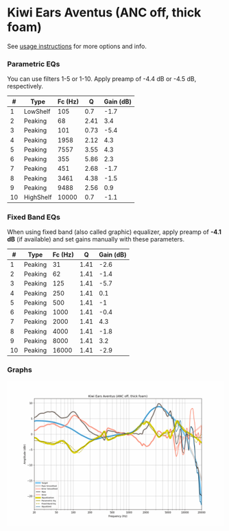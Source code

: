 # Kiwi Ears Aventus (ANC off, thick foam)
See [usage instructions](https://github.com/jaakkopasanen/AutoEq#usage) for more options and info.

### Parametric EQs
You can use filters 1-5 or 1-10. Apply preamp of -4.4 dB or -4.5 dB, respectively.

|   # | Type      |   Fc (Hz) |    Q |   Gain (dB) |
|-----|-----------|-----------|------|-------------|
|   1 | LowShelf  |       105 | 0.7  |        -1.7 |
|   2 | Peaking   |        68 | 2.41 |         3.4 |
|   3 | Peaking   |       101 | 0.73 |        -5.4 |
|   4 | Peaking   |      1958 | 2.12 |         4.3 |
|   5 | Peaking   |      7557 | 3.55 |         4.3 |
|   6 | Peaking   |       355 | 5.86 |         2.3 |
|   7 | Peaking   |       451 | 2.68 |        -1.7 |
|   8 | Peaking   |      3461 | 4.38 |        -1.5 |
|   9 | Peaking   |      9488 | 2.56 |         0.9 |
|  10 | HighShelf |     10000 | 0.7  |        -1.1 |

### Fixed Band EQs
When using fixed band (also called graphic) equalizer, apply preamp of **-4.1 dB** (if available) and set gains manually with these parameters.

|   # | Type    |   Fc (Hz) |    Q |   Gain (dB) |
|-----|---------|-----------|------|-------------|
|   1 | Peaking |        31 | 1.41 |        -2.6 |
|   2 | Peaking |        62 | 1.41 |        -1.4 |
|   3 | Peaking |       125 | 1.41 |        -5.7 |
|   4 | Peaking |       250 | 1.41 |         0.1 |
|   5 | Peaking |       500 | 1.41 |        -1   |
|   6 | Peaking |      1000 | 1.41 |        -0.4 |
|   7 | Peaking |      2000 | 1.41 |         4.3 |
|   8 | Peaking |      4000 | 1.41 |        -1.8 |
|   9 | Peaking |      8000 | 1.41 |         3.2 |
|  10 | Peaking |     16000 | 1.41 |        -2.9 |

### Graphs
![](./Kiwi%20Ears%20Aventus%20(ANC%20off,%20thick%20foam).png)
